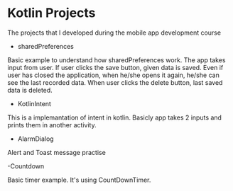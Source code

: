 # Kotlin Projects
 The projects that I developed during the mobile app development course


 - sharedPreferences

 Basic example to understand how sharedPreferences work. The app takes input from user. If user clicks the save button, given data is saved. Even if user has closed the application, when he/she opens it again, he/she can see the last recorded data. When user clicks the delete button, last saved data is deleted. 


- KotlinIntent

This is a implemantation of intent in kotlin. Basicly app takes 2 inputs and prints them in another activity.

- AlarmDialog

Alert and Toast message practise

-Countdown

Basic timer example. It's using CountDownTimer.